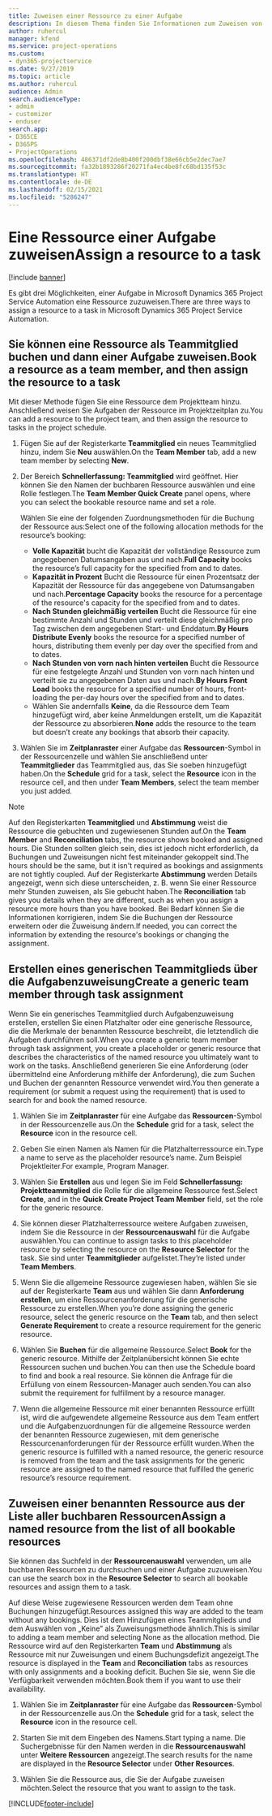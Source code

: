 ```yaml
---
title: Zuweisen einer Ressource zu einer Aufgabe
description: In diesem Thema finden Sie Informationen zum Zuweisen von Ressourcen zu Aufgaben.
author: ruhercul
manager: kfend
ms.service: project-operations
ms.custom:
- dyn365-projectservice
ms.date: 9/27/2019
ms.topic: article
ms.author: ruhercul
audience: Admin
search.audienceType:
- admin
- customizer
- enduser
search.app:
- D365CE
- D365PS
- ProjectOperations
ms.openlocfilehash: 486371df2de8b400f200dbf38e66cb5e2dec7ae7
ms.sourcegitcommit: fa32b1893286f20271fa4ec4be8fc68bd135f53c
ms.translationtype: HT
ms.contentlocale: de-DE
ms.lasthandoff: 02/15/2021
ms.locfileid: "5286247"
---
```

# <a name="assign-a-resource-to-a-task"></a><span data-ttu-id="2141a-103">Eine Ressource einer Aufgabe zuweisen</span><span class="sxs-lookup"><span data-stu-id="2141a-103">Assign a resource to a task</span></span>

[!include [banner](../includes/psa-now-project-operations.md)]

<span data-ttu-id="2141a-104">Es gibt drei Möglichkeiten, einer Aufgabe in Microsoft Dynamics 365 Project Service Automation eine Ressource zuzuweisen.</span><span class="sxs-lookup"><span data-stu-id="2141a-104">There are three ways to assign a resource to a task in Microsoft Dynamics 365 Project Service Automation.</span></span>

## <a name="book-a-resource-as-a-team-member-and-then-assign-the-resource-to-a-task"></a><span data-ttu-id="2141a-105">Sie können eine Ressource als Teammitglied buchen und dann einer Aufgabe zuweisen.</span><span class="sxs-lookup"><span data-stu-id="2141a-105">Book a resource as a team member, and then assign the resource to a task</span></span>

<span data-ttu-id="2141a-106">Mit dieser Methode fügen Sie eine Ressource dem Projektteam hinzu. Anschließend weisen Sie Aufgaben der Ressource im Projektzeitplan zu.</span><span class="sxs-lookup"><span data-stu-id="2141a-106">You can add a resource to the project team, and then assign the resource to tasks in the project schedule.</span></span>

1. <span data-ttu-id="2141a-107">Fügen Sie auf der Registerkarte **Teammitglied** ein neues Teammitglied hinzu, indem Sie **Neu** auswählen.</span><span class="sxs-lookup"><span data-stu-id="2141a-107">On the **Team Member** tab, add a new team member by selecting **New**.</span></span> 

2. <span data-ttu-id="2141a-108">Der Bereich **Schnellerfassung: Teammitglied** wird geöffnet. Hier können Sie den Namen der buchbaren Ressource auswählen und eine Rolle festlegen.</span><span class="sxs-lookup"><span data-stu-id="2141a-108">The **Team Member Quick Create** panel opens, where you can select the bookable resource name and set a role.</span></span> 

    <span data-ttu-id="2141a-109">Wählen Sie eine der folgenden Zuordnungsmethoden für die Buchung der Ressource aus:</span><span class="sxs-lookup"><span data-stu-id="2141a-109">Select one of the following allocation methods for the resource’s booking:</span></span>

    - <span data-ttu-id="2141a-110">**Volle Kapazität** bucht die Kapazität der vollständige Ressource zum angegebenen Datumsangaben aus und nach.</span><span class="sxs-lookup"><span data-stu-id="2141a-110">**Full Capacity** books the resource’s full capacity for the specified from and to dates.</span></span>
    - <span data-ttu-id="2141a-111">**Kapazität in Prozent** Bucht die Ressource für einen Prozentsatz der Kapazität der Ressource für das angegebene von Datumsangaben und nach.</span><span class="sxs-lookup"><span data-stu-id="2141a-111">**Percentage Capacity** books the resource for a percentage of the resource's capacity for the specified from and to dates.</span></span>
    - <span data-ttu-id="2141a-112">**Nach Stunden gleichmäßig verteilen** Bucht die Ressource für eine bestimmte Anzahl und Stunden und verteilt diese gleichmäßig pro Tag zwischen dem angegebenen Start- und Enddatum.</span><span class="sxs-lookup"><span data-stu-id="2141a-112">**By Hours Distribute Evenly** books the resource for a specified number of hours, distributing them evenly per day over the specified from and to dates.</span></span>
    - <span data-ttu-id="2141a-113">**Nach Stunden von vorn nach hinten verteilen** Bucht die Ressource für eine festgelegte Anzahl und Stunden von vorn nach hinten und verteilt sie zu angegebenen Daten aus und nach.</span><span class="sxs-lookup"><span data-stu-id="2141a-113">**By Hours Front Load** books the resource for a specified number of hours, front-loading the per-day hours over the specified from and to dates.</span></span>
    - <span data-ttu-id="2141a-114">Wählen Sie andernfalls **Keine**, da die Ressource dem Team hinzugefügt wird, aber keine Anmeldungen erstellt, um die Kapazität der Ressource zu absorbieren.</span><span class="sxs-lookup"><span data-stu-id="2141a-114">**None** adds the resource to the team but doesn’t create any bookings that absorb their capacity.</span></span>

3. <span data-ttu-id="2141a-115">Wählen Sie im **Zeitplanraster** einer Aufgabe das **Ressourcen**-Symbol in der Ressourcenzelle und wählen Sie anschließend unter **Teammitglieder** das Teammitglied aus, das Sie soeben hinzugefügt haben.</span><span class="sxs-lookup"><span data-stu-id="2141a-115">On the **Schedule** grid for a task, select the **Resource** icon in the resource cell, and then under **Team Members**, select the team member you just added.</span></span> 

> [!NOTE]
> <span data-ttu-id="2141a-116">Auf den Registerkarten **Teammitglied** und **Abstimmung** weist die Ressource die gebuchten und zugewiesenen Stunden auf.</span><span class="sxs-lookup"><span data-stu-id="2141a-116">On the **Team Member** and **Reconciliation** tabs, the resource shows booked and assigned hours.</span></span> <span data-ttu-id="2141a-117">Die Stunden sollten gleich sein, dies ist jedoch nicht erforderlich, da Buchungen und Zuweisungen nicht fest miteinander gekoppelt sind.</span><span class="sxs-lookup"><span data-stu-id="2141a-117">The hours should be the same, but it isn't required as bookings and assignments are not tightly coupled.</span></span> <span data-ttu-id="2141a-118">Auf der Registerkarte **Abstimmung** werden Details angezeigt, wenn sich diese unterscheiden, z. B. wenn Sie einer Ressource mehr Stunden zuweisen, als Sie gebucht haben.</span><span class="sxs-lookup"><span data-stu-id="2141a-118">The **Reconciliation** tab gives you details when they are different, such as when you assign a resource more hours than you have booked.</span></span> <span data-ttu-id="2141a-119">Bei Bedarf können Sie die Informationen korrigieren, indem Sie die Buchungen der Ressource erweitern oder die Zuweisung ändern.</span><span class="sxs-lookup"><span data-stu-id="2141a-119">If needed, you can correct the information by extending the resource's bookings or changing the assignment.</span></span>

## <a name="create-a-generic-team-member-through-task-assignment"></a><span data-ttu-id="2141a-120">Erstellen eines generischen Teammitglieds über die Aufgabenzuweisung</span><span class="sxs-lookup"><span data-stu-id="2141a-120">Create a generic team member through task assignment</span></span>

<span data-ttu-id="2141a-121">Wenn Sie ein generisches Teammitglied durch Aufgabenzuweisung erstellen, erstellen Sie einen Platzhalter oder eine generische Ressource, die die Merkmale der benannten Ressource beschreibt, die letztendlich die Aufgaben durchführen soll.</span><span class="sxs-lookup"><span data-stu-id="2141a-121">When you create a generic team member through task assignment, you create a placeholder or generic resource that describes the characteristics of the named resource you ultimately want to work on the tasks.</span></span> <span data-ttu-id="2141a-122">Anschließend generieren Sie eine Anforderung (oder übermittelnd eine Anforderung mithilfe der Anforderung), die zum Suchen und Buchen der genannten Ressource verwendet wird.</span><span class="sxs-lookup"><span data-stu-id="2141a-122">You then generate a requirement (or submit a request using the requirement) that is used to search for and book the named resource.</span></span>

1. <span data-ttu-id="2141a-123">Wählen Sie im **Zeitplanraster** für eine Aufgabe das **Ressourcen**-Symbol in der Ressourcenzelle aus.</span><span class="sxs-lookup"><span data-stu-id="2141a-123">On the **Schedule** grid for a task, select the **Resource** icon in the resource cell.</span></span>

2. <span data-ttu-id="2141a-124">Geben Sie einen Namen als Namen für die Platzhalterressource ein.</span><span class="sxs-lookup"><span data-stu-id="2141a-124">Type a name to serve as the placeholder resource’s name.</span></span> <span data-ttu-id="2141a-125">Zum Beispiel Projektleiter.</span><span class="sxs-lookup"><span data-stu-id="2141a-125">For example, Program Manager.</span></span>

3. <span data-ttu-id="2141a-126">Wählen Sie **Erstellen** aus und legen Sie im Feld **Schnellerfassung: Projektteammitglied** die Rolle für die allgemeine Ressource fest.</span><span class="sxs-lookup"><span data-stu-id="2141a-126">Select **Create**, and in the **Quick Create Project Team Member** field, set the role for the generic resource.</span></span>

4. <span data-ttu-id="2141a-127">Sie können dieser Platzhalterressource weitere Aufgaben zuweisen, indem Sie die Ressource in der **Ressourcenauswahl** für die Aufgabe auswählen.</span><span class="sxs-lookup"><span data-stu-id="2141a-127">You can continue to assign tasks to this placeholder resource by selecting the resource on the **Resource Selector** for the task.</span></span> <span data-ttu-id="2141a-128">Sie sind unter **Teammitglieder** aufgelistet.</span><span class="sxs-lookup"><span data-stu-id="2141a-128">They’re listed under **Team Members**.</span></span>

5. <span data-ttu-id="2141a-129">Wenn Sie die allgemeine Ressource zugewiesen haben, wählen Sie sie auf der Registerkarte **Team** aus und wählen Sie dann **Anforderung erstellen**, um eine Ressourcenanforderung für die generische Ressource zu erstellen.</span><span class="sxs-lookup"><span data-stu-id="2141a-129">When you’re done assigning the generic resource, select the generic resource on the **Team** tab, and then select **Generate Requirement** to create a resource requirement for the generic resource.</span></span>

6. <span data-ttu-id="2141a-130">Wählen Sie **Buchen** für die allgemeine Ressource.</span><span class="sxs-lookup"><span data-stu-id="2141a-130">Select **Book** for the generic resource.</span></span> <span data-ttu-id="2141a-131">Mithilfe der Zeitplanübersicht können Sie echte Ressourcen suchen und buchen.</span><span class="sxs-lookup"><span data-stu-id="2141a-131">You can then use the Schedule board to find and book a real resource.</span></span> <span data-ttu-id="2141a-132">Sie können die Anfrage für die Erfüllung von einem Ressourcen-Manager auch senden.</span><span class="sxs-lookup"><span data-stu-id="2141a-132">You can also submit the requirement for fulfillment by a resource manager.</span></span>

7. <span data-ttu-id="2141a-133">Wenn die allgemeine Ressource mit einer benannten Ressource erfüllt ist, wird die aufgewendete allgemeine Ressource aus dem Team entfert und die Aufgabenzuordnungen für die allgemeine Ressource werden der benannten Ressource zugewiesen, mit dem generische Ressourcenanforderungen für der Ressource erfüllt wurden.</span><span class="sxs-lookup"><span data-stu-id="2141a-133">When the generic resource is fulfilled with a named resource, the generic resource is removed from the team and the task assignments for the generic resource are assigned to the named resource that fulfilled the generic resource’s resource requirement.</span></span>

## <a name="assign-a-named-resource-from-the-list-of-all-bookable-resources"></a><span data-ttu-id="2141a-134">Zuweisen einer benannten Ressource aus der Liste aller buchbaren Ressourcen</span><span class="sxs-lookup"><span data-stu-id="2141a-134">Assign a named resource from the list of all bookable resources</span></span>

<span data-ttu-id="2141a-135">Sie können das Suchfeld in der **Ressourcenauswahl** verwenden, um alle buchbaren Ressourcen zu durchsuchen und einer Aufgabe zuzuweisen.</span><span class="sxs-lookup"><span data-stu-id="2141a-135">You can use the search box in the **Resource Selector** to search all bookable resources and assign them to a task.</span></span>

<span data-ttu-id="2141a-136">Auf diese Weise zugewiesene Ressourcen werden dem Team ohne Buchungen hinzugefügt.</span><span class="sxs-lookup"><span data-stu-id="2141a-136">Resources assigned this way are added to the team without any bookings.</span></span> <span data-ttu-id="2141a-137">Dies ist dem Hinzufügen eines Teammitglieds und dem Auswählen von „Keine” als Zuweisungsmethode ähnlich.</span><span class="sxs-lookup"><span data-stu-id="2141a-137">This is similar to adding a team member and selecting None as the allocation method.</span></span> <span data-ttu-id="2141a-138">Die Ressource wird auf den Registerkarten **Team** und **Abstimmung** als Ressource mit nur Zuweisungen und einem Buchungsdefizit angezeigt.</span><span class="sxs-lookup"><span data-stu-id="2141a-138">The resource is displayed in the **Team** and **Reconciliation** tabs as resources with only assignments and a booking deficit.</span></span> <span data-ttu-id="2141a-139">Buchen Sie sie, wenn Sie die Verfügbarkeit verwenden möchten.</span><span class="sxs-lookup"><span data-stu-id="2141a-139">Book them if you want to use their availability.</span></span>

1. <span data-ttu-id="2141a-140">Wählen Sie im **Zeitplanraster** für eine Aufgabe das **Ressourcen**-Symbol in der Ressourcenzelle aus.</span><span class="sxs-lookup"><span data-stu-id="2141a-140">On the **Schedule** grid for a task, select the **Resource** icon in the resource cell.</span></span>

2. <span data-ttu-id="2141a-141">Starten Sie mit dem Eingeben des Namens.</span><span class="sxs-lookup"><span data-stu-id="2141a-141">Start typing a name.</span></span> <span data-ttu-id="2141a-142">Die Suchergebnisse für den Namen werden in die **Ressourcenauswahl** unter **Weitere Ressourcen** angezeigt.</span><span class="sxs-lookup"><span data-stu-id="2141a-142">The search results for the name are displayed in the **Resource Selector** under **Other Resources**.</span></span>

3. <span data-ttu-id="2141a-143">Wählen Sie die Ressource aus, die Sie der Aufgabe zuweisen möchten.</span><span class="sxs-lookup"><span data-stu-id="2141a-143">Select the resource that you want to assign to the task.</span></span>



[!INCLUDE[footer-include](../includes/footer-banner.md)]